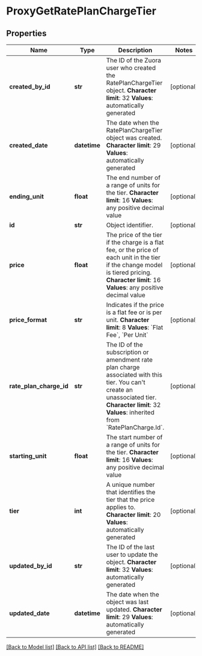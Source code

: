 # ProxyGetRatePlanChargeTier

## Properties
Name | Type | Description | Notes
------------ | ------------- | ------------- | -------------
**created_by_id** | **str** | The ID of the Zuora user who created the RatePlanChargeTier object. **Character limit**: 32 **Values**: automatically generated  | [optional] 
**created_date** | **datetime** |  The date when the RatePlanChargeTier object was created. **Character limit**: 29 **Values**: automatically generated  | [optional] 
**ending_unit** | **float** |  The end number of a range of units for the tier. **Character limit**: 16 **Values**: any positive decimal value  | [optional] 
**id** | **str** | Object identifier. | [optional] 
**price** | **float** |  The price of the tier if the charge is a flat fee, or the price of each unit in the tier if the change model is tiered pricing. **Character limit**: 16 **Values**: any positive decimal value  | [optional] 
**price_format** | **str** |  Indicates if the price is a flat fee or is per unit. **Character limit**: 8 **Values**: &#x60;Flat Fee&#x60;, &#x60;Per Unit&#x60;  | [optional] 
**rate_plan_charge_id** | **str** |  The ID of the subscription or amendment rate plan charge associated with this tier. You can&#39;t create an unassociated tier. **Character limit**: 32 **Values**: inherited from &#x60;RatePlanCharge.Id&#x60;.  | [optional] 
**starting_unit** | **float** |  The start number of a range of units for the tier. **Character limit**: 16 **Values**: any positive decimal value  | [optional] 
**tier** | **int** |  A unique number that identifies the tier that the price applies to. **Character limit**: 20 **Values**: automatically generated  | [optional] 
**updated_by_id** | **str** | The ID of the last user to update the object. **Character limit**: 32 **Values**: automatically generated  | [optional] 
**updated_date** | **datetime** |  The date when the object was last updated. **Character limit**: 29 **Values**: automatically generated  | [optional] 

[[Back to Model list]](../README.md#documentation-for-models) [[Back to API list]](../README.md#documentation-for-api-endpoints) [[Back to README]](../README.md)


